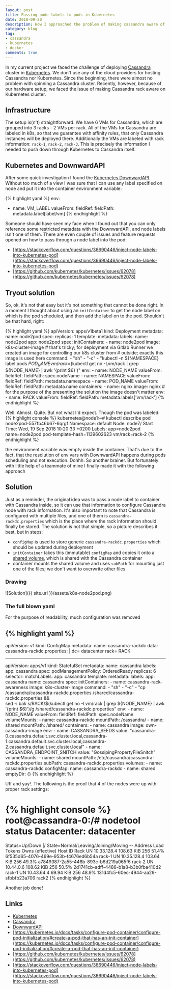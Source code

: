```yaml
---
layout: post
title: Passing node labels to pods in Kubernetes
date: 2018-09-20
description: How I approached the problem of making cassandra aware of racks in Kubernetes.
category: blog
tag:
- cassandra
- kubernetes
- docker
comments: true
---
```


In my current project we faced the challenge of deploying [Cassandra](http://cassandra.apache.org/) cluster in [Kubernetes](https://kubernetes.io/). We don't use any of the cloud providers for hosting Cassandra nor Kubernetes. Since the beginning, there were almost
no problem with spinning a Cassandra cluster. Recently, however, because of our hardware setup, we faced the issue of making Cassandra rack aware on Kubernetes cluster.

## Infrastructure

The setup is(n't) straightforward. We have 6 VMs for Cassandra, which are grouped into 3 racks - 2 VMs per rack. All of the VMs for Cassandra are labeled in k8s, so that we guarantee with affinity rules, that 
only Cassandra instances will be deployed there. Additionally the VMs are labeled with rack information: `rack-1`, `rack-2`, `rack-3`. This is precisely the information I needed to push down through Kubernetes
to Cassandra itself.

## Kubernetes and DownwardAPI

After some quick investigation I found the [Kubernetes DownwardAPI](https://kubernetes.io/docs/tasks/inject-data-application/environment-variable-expose-pod-information/#the-downward-api). Without too much of a 
view I was sure that I can use any label specified on node and put it into the container environment variable:

{% highlight yaml %}
env:
- name: VM_LABEL
  valueFrom:
    fieldRef:
      fieldPath: metadata.label[label/vm]
{% endhighlight %}

Someone should have seen my face when I found out that you can only reference some restricted metadata with the DownwardAPI, and node
labels isn't one of them. There are even couple of issues and feature requests opened on how to pass through a node label into the pod:
- [https://stackoverflow.com/questions/36690446/inject-node-labels-into-kubernetes-pod](https://stackoverflow.com/questions/36690446/inject-node-labels-into-kubernetes-pod)
- [https://github.com/kubernetes/kubernetes/issues/62078](https://github.com/kubernetes/kubernetes/issues/62078)

## Tryout solution

So, ok, it's not that easy but it's not something that cannot be done right. In a moment I thought about using an `initContainer` to get the node label on which is the pod scheduled, and then add the label on to the pod.
Shouldn't be that hard, right:

{% highlight yaml %}
apiVersion: apps/v1beta1
kind: Deployment
metadata:
  name: node2pod
spec:
  replicas: 1
  template:
    metadata:
      labels:
        name: node2pod
        app: node2pod
    spec:
      initContainers:
      - name: node2pod
        image: k8s-cluster-image # that's tricky; for deployment via Gitlab Runner we created an image for controlling our k8s cluster from 
                                 # outside; exactly this image is used here
        command:
        - "sh"
        - "-c"
        - "kubectl -n ${NAMESPACE} label pods ${POD_NAME} vm/rack=$(kubectl get no -Lvm/rack | grep ${NODE_NAME} | awk '{print $6}')"
        env:
        - name: NODE_NAME
          valueFrom:
            fieldRef:
              fieldPath: spec.nodeName
        - name: NAMESPACE
          valueFrom:
            fieldRef:
              fieldPath: metadata.namespace
        - name: POD_NAME
          valueFrom:
            fieldRef:
              fieldPath: metadata.name
      containers:
      - name: nginx
        image: nginx # for the purpose of the presenting the solution the image doesn't matter
        env:
        - name: RACK
          valueFrom:
            fieldRef:
              fieldPath: metadata.labels['vm/rack']
{% endhighlight %}

Well. Almost. Quite. But not what I'd expect. Though the pod was labeled:
{% highlight console %}
kubernetes@node1:~# kubectl describe pod node2pod-557fb46b67-6qrgf
Namespace:      default
Node:           node7/<IP>
Start Time:     Wed, 19 Sep 2018 10:20:33 +0200
Labels:         app=node2pod
                name=node2pod
                pod-template-hash=1139602623
                vm/rack=rack-2 
{% endhighlight %}

the environment variable was empty inside the container. That's due to the fact, that the resolution of env vars with DownwardAPI happens during pods scheduling and not execution. Dohhh. So another brainer. But fortunately with little help of a teammate of mine I finally made
it with the following approach

## Solution

Just as a reminder, the original idea was to pass a node label to container with Cassandra inside, so it can use that information
to configure Cassandra node with rack information. It's also important to note that Cassandra is configured with multiple files,
and one of them is `cassandra-rackdc.properties` which is the place where the rack information should finally be stored. The solution is not that simple, so a picture describes it best, but in steps:
- `configMap` is used to store generic `cassandra-rackdc.properties` which should be updated during deployment
- `initContainer` takes this (immutable) `configMap` and copies it onto a [shared volume](https://kubernetes.io/docs/tasks/configure-pod-container/configure-pod-initialization/#create-a-pod-that-has-an-init-container), which is shared with the Cassandra container
- container mounts the shared volume and uses `subPath` for mounting just one of the files; we don't want to overwrite other files

### Drawing

![Solution]({{ site.url }}/assets/k8s-node2pod.png)

### The full blown yaml

For the purpose of readability, much configuration was removed

{% highlight yaml %}
---
apiVersion: v1
kind: ConfigMap
metadata:
  name: cassandra-rackdc
data:
  cassandra-rackdc.properties: |
    dc= datacenter
    rack= RACK

---
apiVersion: apps/v1
kind: StatefulSet
metadata:
  name: cassandra
  labels:
    app: cassandra
spec:
  podManagementPolicy: OrderedReady
  replicas: 6
  selector:
    matchLabels:
      app: cassandra
  template:
    metadata:
      labels:
        app: cassandra
        name: cassandra
    spec:
      initContainers:
      - name: cassandra-rack-awareness
        image: k8s-cluster-image
        command:
        - "sh"
        - "-c"
        - "cp /cassandra/cassandra-rackdc.properties /shared/cassandra-rackdc.properties && \
           sed -i.bak s/RACK/$(kubectl get no -Lvm/rack | grep ${NODE_NAME} | awk '{print $6}')/g /shared/cassandra-rackdc.properties"
        env:
        - name: NODE_NAME
          valueFrom:
            fieldRef:
              fieldPath: spec.nodeName
        volumeMounts:
        - name: cassandra-rackdc
          mountPath: /cassandra/
        - name: shared
          mountPath: /shared/
      containers:
      - name: cassandra
        image: own-cassandra-image
        env:
        - name: CASSANDRA_SEEDS
          value: "cassandra-0.cassandra.default.svc.cluster.local,cassandra-1.cassandra.default.svc.cluster.local,cassandra-2.cassandra.default.svc.cluster.local"
        - name: CASSANDRA_ENDPOINT_SNITCH 
          value: "GossipingPropertyFileSnitch"
        volumeMounts:
        - name: shared
          mountPath: /etc/cassandra/cassandra-rackdc.properties
          subPath: cassandra-rackdc.properties
      volumes:
      - name: cassandra-rackdc
        configMap:
          name: cassandra-rackdc
      - name: shared
        emptyDir: {}
{% endhighlight %}

Uff and yay!. The following is the proof that 4 of the nodes were up with proper rack settings:

{% highlight console %}
root@cassandra-0:/# nodetool status
Datacenter: datacenter
==============
Status=Up/Down
|/ State=Normal/Leaving/Joining/Moving
--  Address      Load       Tokens       Owns (effective)  Host ID                               Rack
UN  10.33.128.4  108.63 KiB  256          51.4%             6f535d65-4076-469e-953b-f4676ed6b54a  rack-1
UN  10.35.128.4  103.64 KiB  256          49.3%             a7849387-2a55-448b-893c-b6d219a065f6  rack-2
UN  10.44.0.6    108.62 KiB  256          50.5%             2d1741cb-adff-4486-b1a8-b3b0fba410d2  rack-1
UN  10.43.64.4   69.94 KiB  256          48.9%             131d4fc5-60ec-4944-aa29-sfbbfb23a706  rack2
{% endhighlight %}

Another job done!

## Links

- [Kubernetes](https://kubernetes.io/)
- [Cassandra](http://cassandra.apache.org/)
- [DownwardAPI](https://kubernetes.io/docs/tasks/inject-data-application/environment-variable-expose-pod-information/#the-downward-api)
- [https://kubernetes.io/docs/tasks/configure-pod-container/configure-pod-initialization/#create-a-pod-that-has-an-init-container](https://kubernetes.io/docs/tasks/configure-pod-container/configure-pod-initialization/#create-a-pod-that-has-an-init-container)
- [https://github.com/kubernetes/kubernetes/issues/62078](https://github.com/kubernetes/kubernetes/issues/62078)
- [https://stackoverflow.com/questions/36690446/inject-node-labels-into-kubernetes-pod](https://stackoverflow.com/questions/36690446/inject-node-labels-into-kubernetes-pod)
